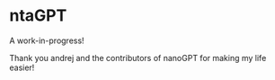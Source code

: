 # ntaGPT

A work-in-progress!

Thank you andrej and the contributors of nanoGPT for making my life easier!